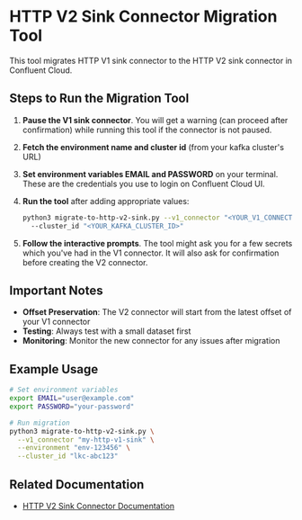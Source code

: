 # HTTP V2 Sink Connector Migration Tool

This tool migrates HTTP V1 sink connector to the HTTP V2 sink connector in Confluent Cloud.


## Steps to Run the Migration Tool

1. **Pause the V1 sink connector**. You will get a warning (can proceed after confirmation) while running this tool if the connector is not paused.

2. **Fetch the environment name and cluster id** (from your kafka cluster's URL)

3. **Set environment variables EMAIL and PASSWORD** on your terminal. These are the credentials you use to login on Confluent Cloud UI.

4. **Run the tool** after adding appropriate values:
   ```bash
   python3 migrate-to-http-v2-sink.py --v1_connector "<YOUR_V1_CONNECTOR_NAME>" --environment "<YOUR_ENVIRONMENT_NAME>"
     --cluster_id "<YOUR_KAFKA_CLUSTER_ID>"
   ```

5. **Follow the interactive prompts**. The tool might ask you for a few secrets which you've had in the V1 connector. It will also ask for confirmation before creating the V2 connector.

## Important Notes

- **Offset Preservation**: The V2 connector will start from the latest offset of your V1 connector
- **Testing**: Always test with a small dataset first
- **Monitoring**: Monitor the new connector for any issues after migration

## Example Usage

```bash
# Set environment variables
export EMAIL="user@example.com"
export PASSWORD="your-password"

# Run migration
python3 migrate-to-http-v2-sink.py \
  --v1_connector "my-http-v1-sink" \
  --environment "env-123456" \
  --cluster_id "lkc-abc123"
```

## Related Documentation

- [HTTP V2 Sink Connector Documentation](https://docs.confluent.io/cloud/current/connectors/cc-http-sink-v2.html)
